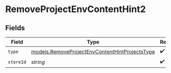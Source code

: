 # RemoveProjectEnvContentHint2


## Fields

| Field                                                                                                  | Type                                                                                                   | Required                                                                                               | Description                                                                                            |
| ------------------------------------------------------------------------------------------------------ | ------------------------------------------------------------------------------------------------------ | ------------------------------------------------------------------------------------------------------ | ------------------------------------------------------------------------------------------------------ |
| `type`                                                                                                 | [models.RemoveProjectEnvContentHintProjectsType](../models/removeprojectenvcontenthintprojectstype.md) | :heavy_check_mark:                                                                                     | N/A                                                                                                    |
| `storeId`                                                                                              | *string*                                                                                               | :heavy_check_mark:                                                                                     | N/A                                                                                                    |